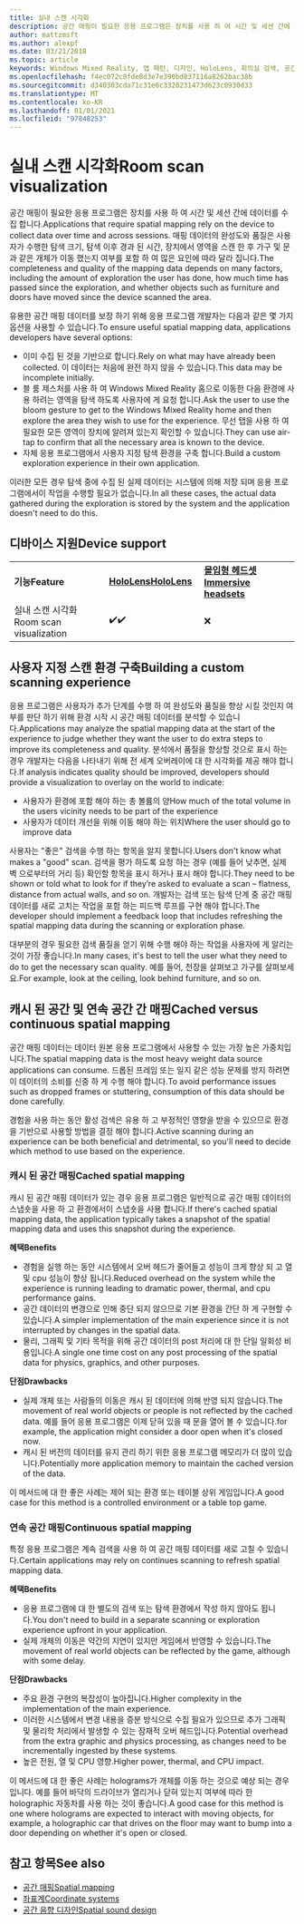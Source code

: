 ```yaml
---
title: 실내 스캔 시각화
description: 공간 매핑이 필요한 응용 프로그램은 장치를 사용 하 여 시간 및 세션 간에 데이터를 수집 합니다.
author: mattzmsft
ms.author: alexpf
ms.date: 03/21/2018
ms.topic: article
keywords: Windows Mixed Reality, 앱 패턴, 디자인, HoloLens, 회의실 검색, 공간 매핑, 메시, 혼합 현실 헤드셋, windows mixed Reality 헤드셋, 가상 현실 헤드셋, HoloLens
ms.openlocfilehash: f4ec072c8fde8d3e7e390bd837116a8262bac38b
ms.sourcegitcommit: d340303cda71c31e6c3320231473d623c0930d33
ms.translationtype: MT
ms.contentlocale: ko-KR
ms.lasthandoff: 01/01/2021
ms.locfileid: "97848253"
---
```

# <a name="room-scan-visualization"></a><span data-ttu-id="2461e-104">실내 스캔 시각화</span><span class="sxs-lookup"><span data-stu-id="2461e-104">Room scan visualization</span></span>

<span data-ttu-id="2461e-105">공간 매핑이 필요한 응용 프로그램은 장치를 사용 하 여 시간 및 세션 간에 데이터를 수집 합니다.</span><span class="sxs-lookup"><span data-stu-id="2461e-105">Applications that require spatial mapping rely on the device to collect data over time and across sessions.</span></span> <span data-ttu-id="2461e-106">매핑 데이터의 완성도와 품질은 사용자가 수행한 탐색 크기, 탐색 이후 경과 된 시간, 장치에서 영역을 스캔 한 후 가구 및 문과 같은 개체가 이동 했는지 여부를 포함 하 여 많은 요인에 따라 달라 집니다.</span><span class="sxs-lookup"><span data-stu-id="2461e-106">The completeness and quality of the mapping data depends on many factors, including the amount of exploration the user has done, how much time has passed since the exploration, and whether objects such as furniture and doors have moved since the device scanned the area.</span></span>

<span data-ttu-id="2461e-107">유용한 공간 매핑 데이터를 보장 하기 위해 응용 프로그램 개발자는 다음과 같은 몇 가지 옵션을 사용할 수 있습니다.</span><span class="sxs-lookup"><span data-stu-id="2461e-107">To ensure useful spatial mapping data, applications developers have several options:</span></span>
* <span data-ttu-id="2461e-108">이미 수집 된 것을 기반으로 합니다.</span><span class="sxs-lookup"><span data-stu-id="2461e-108">Rely on what may have already been collected.</span></span> <span data-ttu-id="2461e-109">이 데이터는 처음에 완전 하지 않을 수 있습니다.</span><span class="sxs-lookup"><span data-stu-id="2461e-109">This data may be incomplete initially.</span></span>
* <span data-ttu-id="2461e-110">블 룸 제스처를 사용 하 여 Windows Mixed Reality 홈으로 이동한 다음 환경에 사용 하려는 영역을 탐색 하도록 사용자에 게 요청 합니다.</span><span class="sxs-lookup"><span data-stu-id="2461e-110">Ask the user to use the bloom gesture to get to the Windows Mixed Reality home and then explore the area they wish to use for the experience.</span></span> <span data-ttu-id="2461e-111">무선 탭을 사용 하 여 필요한 모든 영역이 장치에 알려져 있는지 확인할 수 있습니다.</span><span class="sxs-lookup"><span data-stu-id="2461e-111">They can use air-tap to confirm that all the necessary area is known to the device.</span></span>
* <span data-ttu-id="2461e-112">자체 응용 프로그램에서 사용자 지정 탐색 환경을 구축 합니다.</span><span class="sxs-lookup"><span data-stu-id="2461e-112">Build a custom exploration experience in their own application.</span></span>

<span data-ttu-id="2461e-113">이러한 모든 경우 탐색 중에 수집 된 실제 데이터는 시스템에 의해 저장 되며 응용 프로그램에서이 작업을 수행할 필요가 없습니다.</span><span class="sxs-lookup"><span data-stu-id="2461e-113">In all these cases, the actual data gathered during the exploration is stored by the system and the application doesn't need to do this.</span></span>

## <a name="device-support"></a><span data-ttu-id="2461e-114">디바이스 지원</span><span class="sxs-lookup"><span data-stu-id="2461e-114">Device support</span></span>

<table>
    <colgroup>
    <col width="33%" />
    <col width="33%" />
    <col width="33%" />
    </colgroup>
    <tr>
        <td><span data-ttu-id="2461e-115"><strong>기능</strong></span><span class="sxs-lookup"><span data-stu-id="2461e-115"><strong>Feature</strong></span></span></td>
        <td><span data-ttu-id="2461e-116"><a href="../hololens-hardware-details.md"><strong>HoloLens</strong></a></span><span class="sxs-lookup"><span data-stu-id="2461e-116"><a href="../hololens-hardware-details.md"><strong>HoloLens</strong></a></span></span></td>
        <td><span data-ttu-id="2461e-117"><a href="../discover/immersive-headset-hardware-details.md"><strong>몰입형 헤드셋</strong></a></span><span class="sxs-lookup"><span data-stu-id="2461e-117"><a href="../discover/immersive-headset-hardware-details.md"><strong>Immersive headsets</strong></a></span></span></td>
    </tr>
     <tr>
        <td><span data-ttu-id="2461e-118">실내 스캔 시각화</span><span class="sxs-lookup"><span data-stu-id="2461e-118">Room scan visualization</span></span></td>
        <td><span data-ttu-id="2461e-119">✔️</span><span class="sxs-lookup"><span data-stu-id="2461e-119">✔️</span></span></td>
        <td>❌</td>
    </tr>
</table>



## <a name="building-a-custom-scanning-experience"></a><span data-ttu-id="2461e-120">사용자 지정 스캔 환경 구축</span><span class="sxs-lookup"><span data-stu-id="2461e-120">Building a custom scanning experience</span></span>

<span data-ttu-id="2461e-121">응용 프로그램은 사용자가 추가 단계를 수행 하 여 완성도와 품질을 향상 시킬 것인지 여부를 판단 하기 위해 환경 시작 시 공간 매핑 데이터를 분석할 수 있습니다.</span><span class="sxs-lookup"><span data-stu-id="2461e-121">Applications may analyze the spatial mapping data at the start of the experience to judge whether they want the user to do extra steps to improve its completeness and quality.</span></span> <span data-ttu-id="2461e-122">분석에서 품질을 향상할 것으로 표시 하는 경우 개발자는 다음을 나타내기 위해 전 세계 오버레이에 대 한 시각화를 제공 해야 합니다.</span><span class="sxs-lookup"><span data-stu-id="2461e-122">If analysis indicates quality should be improved, developers should provide a visualization to overlay on the world to indicate:</span></span>
* <span data-ttu-id="2461e-123">사용자가 환경에 포함 해야 하는 총 볼륨의 양</span><span class="sxs-lookup"><span data-stu-id="2461e-123">How much of the total volume in the users vicinity needs to be part of the experience</span></span>
* <span data-ttu-id="2461e-124">사용자가 데이터 개선을 위해 이동 해야 하는 위치</span><span class="sxs-lookup"><span data-stu-id="2461e-124">Where the user should go to improve data</span></span>

<span data-ttu-id="2461e-125">사용자는 "좋은" 검색을 수행 하는 항목을 알지 못합니다.</span><span class="sxs-lookup"><span data-stu-id="2461e-125">Users don't know what makes a "good" scan.</span></span> <span data-ttu-id="2461e-126">검색을 평가 하도록 요청 하는 경우 (예를 들어 낮추면, 실제 벽 으로부터의 거리 등) 확인할 항목을 표시 하거나 표시 해야 합니다.</span><span class="sxs-lookup"><span data-stu-id="2461e-126">They need to be shown or told what to look for if they’re asked to evaluate a scan – flatness, distance from actual walls, and so on.</span></span> <span data-ttu-id="2461e-127">개발자는 검색 또는 탐색 단계 중 공간 매핑 데이터를 새로 고치는 작업을 포함 하는 피드백 루프를 구현 해야 합니다.</span><span class="sxs-lookup"><span data-stu-id="2461e-127">The developer should implement a feedback loop that includes refreshing the spatial mapping data during the scanning or exploration phase.</span></span>

<span data-ttu-id="2461e-128">대부분의 경우 필요한 검색 품질을 얻기 위해 수행 해야 하는 작업을 사용자에 게 알리는 것이 가장 좋습니다.</span><span class="sxs-lookup"><span data-stu-id="2461e-128">In many cases, it's best to tell the user what they need to do to get the necessary scan quality.</span></span> <span data-ttu-id="2461e-129">예를 들어, 천장을 살펴보고 가구를 살펴보세요.</span><span class="sxs-lookup"><span data-stu-id="2461e-129">For example, look at the ceiling, look behind furniture, and so on.</span></span>

## <a name="cached-versus-continuous-spatial-mapping"></a><span data-ttu-id="2461e-130">캐시 된 공간 및 연속 공간 간 매핑</span><span class="sxs-lookup"><span data-stu-id="2461e-130">Cached versus continuous spatial mapping</span></span>

<span data-ttu-id="2461e-131">공간 매핑 데이터는 데이터 원본 응용 프로그램에서 사용할 수 있는 가장 높은 가중치입니다.</span><span class="sxs-lookup"><span data-stu-id="2461e-131">The spatial mapping data is the most heavy weight data source applications can consume.</span></span> <span data-ttu-id="2461e-132">드롭된 프레임 또는 일지 같은 성능 문제를 방지 하려면이 데이터의 소비를 신중 하 게 수행 해야 합니다.</span><span class="sxs-lookup"><span data-stu-id="2461e-132">To avoid performance issues such as dropped frames or stuttering, consumption of this data should be done carefully.</span></span>

<span data-ttu-id="2461e-133">경험을 사용 하는 동안 활성 검색은 유용 하 고 부정적인 영향을 받을 수 있으므로 환경을 기반으로 사용할 방법을 결정 해야 합니다.</span><span class="sxs-lookup"><span data-stu-id="2461e-133">Active scanning during an experience can be both beneficial and detrimental, so you'll need to decide which method to use based on the experience.</span></span>

### <a name="cached-spatial-mapping"></a><span data-ttu-id="2461e-134">캐시 된 공간 매핑</span><span class="sxs-lookup"><span data-stu-id="2461e-134">Cached spatial mapping</span></span>

<span data-ttu-id="2461e-135">캐시 된 공간 매핑 데이터가 있는 경우 응용 프로그램은 일반적으로 공간 매핑 데이터의 스냅숏을 사용 하 고 환경에서이 스냅숏을 사용 합니다.</span><span class="sxs-lookup"><span data-stu-id="2461e-135">If there's cached spatial mapping data, the application typically takes a snapshot of the spatial mapping data and uses this snapshot during the experience.</span></span>

<span data-ttu-id="2461e-136">**혜택**</span><span class="sxs-lookup"><span data-stu-id="2461e-136">**Benefits**</span></span>
* <span data-ttu-id="2461e-137">경험을 실행 하는 동안 시스템에서 오버 헤드가 줄어들고 성능이 크게 향상 되 고 열 및 cpu 성능이 향상 됩니다.</span><span class="sxs-lookup"><span data-stu-id="2461e-137">Reduced overhead on the system while the experience is running leading to dramatic power, thermal, and cpu performance gains.</span></span>
* <span data-ttu-id="2461e-138">공간 데이터의 변경으로 인해 중단 되지 않으므로 기본 환경을 간단 하 게 구현할 수 있습니다.</span><span class="sxs-lookup"><span data-stu-id="2461e-138">A simpler implementation of the main experience since it is not interrupted by changes in the spatial data.</span></span>
* <span data-ttu-id="2461e-139">물리, 그래픽 및 기타 목적을 위해 공간 데이터의 post 처리에 대 한 단일 일회성 비용입니다.</span><span class="sxs-lookup"><span data-stu-id="2461e-139">A single one time cost on any post processing of the spatial data for physics, graphics, and other purposes.</span></span>

<span data-ttu-id="2461e-140">**단점**</span><span class="sxs-lookup"><span data-stu-id="2461e-140">**Drawbacks**</span></span>
* <span data-ttu-id="2461e-141">실제 개체 또는 사람들의 이동은 캐시 된 데이터에 의해 반영 되지 않습니다.</span><span class="sxs-lookup"><span data-stu-id="2461e-141">The movement of real world objects or people is not reflected by the cached data.</span></span> <span data-ttu-id="2461e-142">예를 들어 응용 프로그램은 이제 닫혀 있을 때 문을 열어 볼 수 있습니다.</span><span class="sxs-lookup"><span data-stu-id="2461e-142">for example, the application might consider a door open when it's closed now.</span></span>
* <span data-ttu-id="2461e-143">캐시 된 버전의 데이터를 유지 관리 하기 위한 응용 프로그램 메모리가 더 많이 있습니다.</span><span class="sxs-lookup"><span data-stu-id="2461e-143">Potentially more application memory to maintain the cached version of the data.</span></span>

<span data-ttu-id="2461e-144">이 메서드에 대 한 좋은 사례는 제어 되는 환경 또는 테이블 상위 게임입니다.</span><span class="sxs-lookup"><span data-stu-id="2461e-144">A good case for this method is a controlled environment or a table top game.</span></span>

### <a name="continuous-spatial-mapping"></a><span data-ttu-id="2461e-145">연속 공간 매핑</span><span class="sxs-lookup"><span data-stu-id="2461e-145">Continuous spatial mapping</span></span>

<span data-ttu-id="2461e-146">특정 응용 프로그램은 계속 검색을 사용 하 여 공간 매핑 데이터를 새로 고칠 수 있습니다.</span><span class="sxs-lookup"><span data-stu-id="2461e-146">Certain applications may rely on continues scanning to refresh spatial mapping data.</span></span>

<span data-ttu-id="2461e-147">**혜택**</span><span class="sxs-lookup"><span data-stu-id="2461e-147">**Benefits**</span></span>
* <span data-ttu-id="2461e-148">응용 프로그램에 대 한 별도의 검색 또는 탐색 환경에서 작성 하지 않아도 됩니다.</span><span class="sxs-lookup"><span data-stu-id="2461e-148">You don't need to build in a separate scanning or exploration experience upfront in your application.</span></span>
* <span data-ttu-id="2461e-149">실제 개체의 이동은 약간의 지연이 있지만 게임에서 반영할 수 있습니다.</span><span class="sxs-lookup"><span data-stu-id="2461e-149">The movement of real world objects can be reflected by the game, although with some delay.</span></span>

<span data-ttu-id="2461e-150">**단점**</span><span class="sxs-lookup"><span data-stu-id="2461e-150">**Drawbacks**</span></span>
* <span data-ttu-id="2461e-151">주요 환경 구현의 복잡성이 높아집니다.</span><span class="sxs-lookup"><span data-stu-id="2461e-151">Higher complexity in the implementation of the main experience.</span></span>
* <span data-ttu-id="2461e-152">이러한 시스템에서 변경 내용을 증분 방식으로 수집 필요가 있으므로 추가 그래픽 및 물리학 처리에서 발생할 수 있는 잠재적 오버 헤드입니다.</span><span class="sxs-lookup"><span data-stu-id="2461e-152">Potential overhead from the extra graphic and physics processing, as changes need to be incrementally ingested by these systems.</span></span>
* <span data-ttu-id="2461e-153">높은 전원, 열 및 CPU 영향.</span><span class="sxs-lookup"><span data-stu-id="2461e-153">Higher power, thermal, and CPU impact.</span></span>

<span data-ttu-id="2461e-154">이 메서드에 대 한 좋은 사례는 holograms가 개체를 이동 하는 것으로 예상 되는 경우입니다. 예를 들어 바닥의 드라이브가 열리거나 닫혀 있는지 여부에 따라 한 holographic 자동차를 사용 하는 것이 좋습니다.</span><span class="sxs-lookup"><span data-stu-id="2461e-154">A good case for this method is one where holograms are expected to interact with moving objects, for example, a holographic car that drives on the floor may want to bump into a door depending on whether it's open or closed.</span></span>

## <a name="see-also"></a><span data-ttu-id="2461e-155">참고 항목</span><span class="sxs-lookup"><span data-stu-id="2461e-155">See also</span></span>

* [<span data-ttu-id="2461e-156">공간 매핑</span><span class="sxs-lookup"><span data-stu-id="2461e-156">Spatial mapping</span></span>](spatial-mapping.md)
* [<span data-ttu-id="2461e-157">좌표계</span><span class="sxs-lookup"><span data-stu-id="2461e-157">Coordinate systems</span></span>](coordinate-systems.md)
* [<span data-ttu-id="2461e-158">공간 음향 디자인</span><span class="sxs-lookup"><span data-stu-id="2461e-158">Spatial sound design</span></span>](spatial-sound-design.md)
